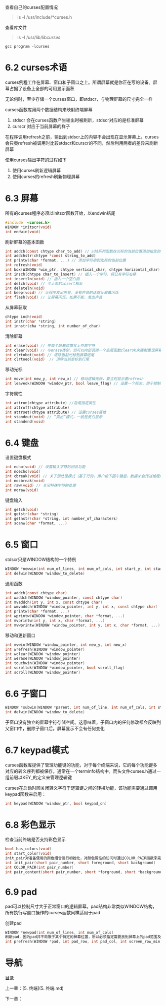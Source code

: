 查看自己的curses配置情况
> ls -l /usr/include/*curses.h  

查看库文件
> ls -l /usr/lib/lib*curses*

`gcc program -lcurses`

# 6.2 curses术语

curses例程工作在屏幕、窗口和子窗口之上。所谓屏幕就是你正在写的设备。屏幕占据了设备上全部的可用显示面积  

无论何时，至少存储一个curses窗口，即stdscr，与物理屏幕的尺寸完全一样  

curses函数库用两个数据结构来映射终端屏幕

1. stdscr 会在curses函数产生输出时被刷新，stdscr对应的是标准屏幕
2. curscr 对应于当前屏幕的样子

在程序调用refresh之前，输出到stdscr上的内容不会出现在显示屏幕上。curses会只奥refresh被调用时比较stdscr和curscr的不同，然后利用两者的差异来刷新屏幕

使用curses输出字符的过程如下
1. 使用curses刷新逻辑屏幕
2. 使用curses的refresh刷新物理屏幕

# 6.3 屏幕

所有的curses程序必须以initscr函数开始，以endwin结尾

```c
#include  <curses.h>
WINDOW *initscr(void)
int endwin(void)
```

刷新屏幕的基本函数

```c
int addch(const chtype char_to_add) // add系列函数在光标的当前位置添加指定的字符或字符串
int addchstr(chtype *const string_to_add)
int printw(char *format, ...) // 添加字符串到光标的当前位置
int refresh(void)
int box(WINDOW *win_ptr, chtype vertical_char, chtype horizontal_char)  // 围绕一个窗口绘制方框
int insch(chtype char_to_insert) // 插入一个字符，将已有字符右移
int insertln(void) // 插入一个空白函
int delch(void) // 与上面的insert相反
int deleteln(void)
int beep(void) // 让程序发出声音，没有声音的话就让屏幕闪烁
int flash(void) // 让屏幕闪烁，如果不能，发出声音
```

从屏幕获取
```c
chtype inch(void)
int instr(char *string)
int innstr(cha *string, int number_of_char)
```

清除屏幕
```c
int erase(void) // 在每个屏幕位置写上空白字符
int clear(void) // 与erase类似，但可以内部调用一个底层函数clearok来强制重现屏幕原文。clear通常是通常是使用一个终端命令来清除整个屏幕，而不是尝试删除当前屏幕上每个非空白的位置
int clrtobot(void) // 清除当前光标到屏幕结尾
int clrtoeol(void)  // 清除当前坐标到行尾
```

移动光标
```c
int move(int new_y, int new_x) // 移动逻辑光标，要立刻显示要refresh
int leaveok(WINDOW *window_ptr, bool leave_flag) // 设置一个标志，用于控制在屏幕刷新后curses将物理光标放置的位置
```

字符属性
```c
int attron(chtype attribute) //启用指定属性
int attroff(chtype attribute) 
int attrset(chtype attribute) // 设置curses属性
int standout(void) // “突出”模式，一般是反白显示
int standend(void)
```

# 6.4 键盘

设置键盘模式
```c
int echo(void) // 设置输入字符的回显功能
int noecho(void)
int cbreak(void) // 关于预处理模式（基于行的，用户按下回车键后，数据才会传送给程序）
int nocbreak(void)
int raw(void) // 关闭特殊字符的处理
int noraw(void)
```

键盘输入
```c
int getch(void)
int getstr(char *string)
int getnstr(char *string, int number_of_characters)
int scanw(char *format, ...)
```

# 6.5 窗口

stdscr只是WINDOW结构的一个特例
```c
WINDOW *newwin(int num_of_lines, int num_of_cols, int start_y, int start_x)
int delwin(WINDOW *window_to_delete)
```

通用函数
```c
int addch(const chtype char)
int waddch(WINDOW *window_pointer, const chtype char)
int mvaddch(int y, int x, const chtype char)
int wmvaddch(WINDOW *window_pointer, int y, int x, const chtype char)
int printw(char *format, ...)
int wprintw(WINDOW *window_pointer, char *format, ...)
int mvprintw(int y, int x, char *format, ...)
int mvwprintw(WINDOW *window_pointer, int y, int x, char *format, ...)
```

移动和更新窗口
```c
int mvwin(WINDOW *window_pointer, int new_y, int new_x)
int wrefresh(WINDOW *window_pointer)
int wclear(WINDOW *window_pointer)
int werase(WINDOW *window_pointer)
int touchwin(WINDOW *window_pointer)
int scrollok(WINDOW *window_pointer, bool scroll_flag)
int scroll(WINDOW *window_pointer)
```

# 6.6 子窗口 
```c
WINDOW *subwin(WINDOW *parent, int num_of_line, int num_of_cols, int start_y, int start_x)
int delwin(WINDOW *window_to_delete)
```

子窗口没有独立的屏幕字符存储空间。这意味着，子窗口内的任何修改都会反映到父窗口中，删除子窗口后，屏幕显示不会有任何变化


# 6.7 keypad模式
curses函数库提供了管理功能键的功能，对于每个终端来说，它的每个功能键多对应的转义序列都被保存，通常在一个terminfo结构中，而头文件curses.h通过一组前缀以KEY_的定义来管理逻辑键

curses在启动时回关闭转义字符于逻辑键之间的转换功能，该功能需要通过调用keypad函数来启用：
```c
int keypad(WINDOW *window_ptr, bool keypad_on)
```

# 6.8 彩色显示
检查当前终端是否支持彩色显示
```c
bool has_colors(void)
int start_color(void)
init_pair对准备使用的颜色组合进行初始化，对颜色属性的访问时通过COLOR_PAIR函数来完成的，pair_content获取已定义的颜色组合信息
int init_pair(short pair_number, short foreground, short background)
int COLOR_PAIR(int pair_number)
int pair_content(short pair_number, short *forground, short *background)
```

# 6.9 pad
pad可以控制尺寸大于正常窗口的逻辑屏幕。pad结构非常类似WINDOW结构，所有执行写窗口操作的curses函数同样适用于pad

创建pad
```c
WINDOW *newpad(int num_of_lines, int num_of_cols)
刷新pad，因为pad并不局限于某个特定的屏幕位置，所以必须指定需要放到屏幕上的pad范围及其位置
int prefresh(WINDOW *pad, int pad_row, int pad_col, int screen_row_min, int screen_col_min, int screen_row_max, int screen_col_max)
```

# 导航

[目录](README.md)

上一章：[5. 终端](5. 终端.md)

下一章：